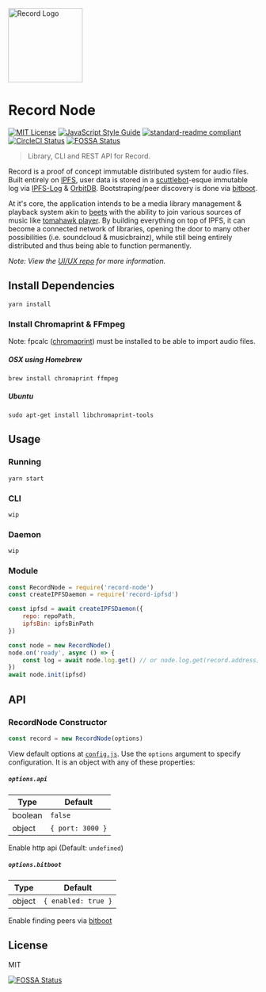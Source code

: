 <a href="https://bafybeidk4zev2jlw2jijtdyufo3itspx45k4ynq634x4rjm6ycjfdvxfrq.ipfs.infura-ipfs.io/" title="Record">
  <img src="https://github.com/mistakia/record-app/raw/master/resources/icon.png" alt="Record Logo" width="150" />
</a>

# Record Node

[![MIT License](http://img.shields.io/badge/license-MIT-blue.svg?style=flat)](LICENSE) [![JavaScript Style Guide](https://img.shields.io/badge/code_style-standard-brightgreen.svg)](https://standardjs.com) [![standard-readme compliant](https://img.shields.io/badge/readme%20style-standard-brightgreen.svg?style=flat)](https://github.com/RichardLitt/standard-readme)
[![CircleCI Status](https://circleci.com/gh/mistakia/record-node.svg?style=shield)](https://circleci.com/gh/mistakia/record-node)
[![FOSSA Status](https://app.fossa.io/api/projects/git%2Bgithub.com%2Fmistakia%2Frecord-node.svg?type=shield)](https://app.fossa.io/projects/git%2Bgithub.com%2Fmistakia%2Frecord-node?ref=badge_shield)

> Library, CLI and REST API for Record.

Record is a proof of concept immutable distributed system for audio files. Built entirely on [IPFS](https://github.com/ipfs/js-ipfs), user data is stored in a [scuttlebot](http://scuttlebot.io/)-esque immutable log via [IPFS-Log](https://github.com/orbitdb/ipfs-log) & [OrbitDB](https://github.com/orbitdb/orbit-db). Bootstraping/peer discovery is done via [bitboot](https://github.com/tintfoundation/bitboot).

At it's core, the application intends to be a media library management & playback system akin to [beets](https://github.com/beetbox/beets) with the ability to join various sources of music like [tomahawk player](https://github.com/tomahawk-player/tomahawk). By building everything on top of IPFS, it can become a connected network of libraries, opening the door to many other possibilities (i.e. soundcloud & musicbrainz), while still being entirely distributed and thus being able to function permanently.

*Note: View the [UI/UX repo](https://github.com/mistakia/record-app) for more information.*

## Install Dependencies
```
yarn install
```

### Install Chromaprint & FFmpeg

Note: fpcalc ([chromaprint](https://github.com/acoustid/chromaprint)) must be installed to be able to import audio files.
##### OSX using Homebrew
```
brew install chromaprint ffmpeg
```

##### Ubuntu
```
sudo apt-get install libchromaprint-tools
```

## Usage

### Running
```
yarn start
```

### CLI
```
wip
```

### Daemon
```
wip
```

### Module
```js
const RecordNode = require('record-node')
const createIPFSDaemon = require('record-ipfsd')

const ipfsd = await createIPFSDaemon({
    repo: repoPath,
    ipfsBin: ipfsBinPath
})

const node = new RecordNode()
node.on('ready', async () => {
    const log = await node.log.get() // or node.log.get(record.address)
})
await node.init(ipfsd)
```

## API
### RecordNode Constructor
```js
const record = new RecordNode(options)
```
View default options at [`config.js`](https://github.com/mistakia/record-node/blob/master/config.js). Use the `options` argument to specify configuration. It is an object with any of these properties:

##### `options.api`

| Type | Default |
|------|---------|
| boolean | `false` |
| object | `{ port: 3000 }` |

Enable http api (Default: `undefined`)

##### `options.bitboot`

| Type | Default |
|------|---------|
| object | `{ enabled: true }` |

Enable finding peers via [bitboot](https://github.com/tintfoundation/bitboot)

## License
MIT


[![FOSSA Status](https://app.fossa.io/api/projects/git%2Bgithub.com%2Fmistakia%2Frecord-node.svg?type=large)](https://app.fossa.io/projects/git%2Bgithub.com%2Fmistakia%2Frecord-node?ref=badge_large)
